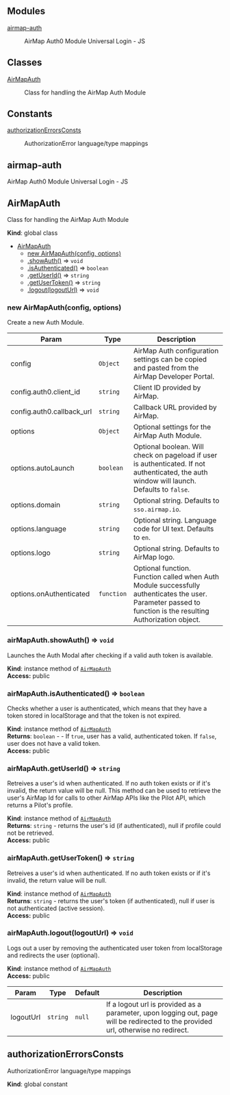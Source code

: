 ## Modules

<dl>
<dt><a href="#module_airmap-auth">airmap-auth</a></dt>
<dd><p>AirMap Auth0 Module Universal Login - JS</p>
</dd>
</dl>

## Classes

<dl>
<dt><a href="#AirMapAuth">AirMapAuth</a></dt>
<dd><p>Class for handling the AirMap Auth Module</p>
</dd>
</dl>

## Constants

<dl>
<dt><a href="#authorizationErrorsConsts">authorizationErrorsConsts</a></dt>
<dd><p>AuthorizationError language/type mappings</p>
</dd>
</dl>

<a name="module_airmap-auth"></a>

## airmap-auth
AirMap Auth0 Module Universal Login - JS

<a name="AirMapAuth"></a>

## AirMapAuth
Class for handling the AirMap Auth Module

**Kind**: global class  

* [AirMapAuth](#AirMapAuth)
    * [new AirMapAuth(config, options)](#new_AirMapAuth_new)
    * [.showAuth()](#AirMapAuth+showAuth) ⇒ <code>void</code>
    * [.isAuthenticated()](#AirMapAuth+isAuthenticated) ⇒ <code>boolean</code>
    * [.getUserId()](#AirMapAuth+getUserId) ⇒ <code>string</code>
    * [.getUserToken()](#AirMapAuth+getUserToken) ⇒ <code>string</code>
    * [.logout(logoutUrl)](#AirMapAuth+logout) ⇒ <code>void</code>

<a name="new_AirMapAuth_new"></a>

### new AirMapAuth(config, options)
Create a new Auth Module.


| Param | Type | Description |
| --- | --- | --- |
| config | <code>Object</code> | AirMap Auth configuration settings can be copied and pasted from the AirMap Developer Portal. |
| config.auth0.client_id | <code>string</code> | Client ID provided by AirMap. |
| config.auth0.callback_url | <code>string</code> | Callback URL provided by AirMap. |
| options | <code>Object</code> | Optional settings for the AirMap Auth Module. |
| options.autoLaunch | <code>boolean</code> | Optional boolean. Will check on pageload if user is authenticated. If not authenticated, the auth window will launch. Defaults to `false`. |
| options.domain | <code>string</code> | Optional string. Defaults to `sso.airmap.io`. |
| options.language | <code>string</code> | Optional string. Language code for UI text. Defaults to `en`. |
| options.logo | <code>string</code> | Optional string. Defaults to AirMap logo. |
| options.onAuthenticated | <code>function</code> | Optional function. Function called when Auth Module successfully authenticates the user. Parameter passed to function is the resulting Authorization object. |

<a name="AirMapAuth+showAuth"></a>

### airMapAuth.showAuth() ⇒ <code>void</code>
Launches the Auth Modal after checking if a valid auth token is available.

**Kind**: instance method of <code>[AirMapAuth](#AirMapAuth)</code>  
**Access:** public  
<a name="AirMapAuth+isAuthenticated"></a>

### airMapAuth.isAuthenticated() ⇒ <code>boolean</code>
Checks whether a user is authenticated, which means that they have a token stored in localStorage and that the token is not expired.

**Kind**: instance method of <code>[AirMapAuth](#AirMapAuth)</code>  
**Returns**: <code>boolean</code> - - If `true`, user has a valid, authenticated token. If `false`, user does not have a valid token.  
**Access:** public  
<a name="AirMapAuth+getUserId"></a>

### airMapAuth.getUserId() ⇒ <code>string</code>
Retreives a user's id when authenticated. If no auth token exists or if it's invalid, the return value will be null.
 This method can be used to retrieve the user's AirMap Id for calls to other AirMap APIs like the Pilot API, which returns a Pilot's profile.

**Kind**: instance method of <code>[AirMapAuth](#AirMapAuth)</code>  
**Returns**: <code>string</code> - returns the user's id (if authenticated), null if profile could not be retrieved.  
**Access:** public  
<a name="AirMapAuth+getUserToken"></a>

### airMapAuth.getUserToken() ⇒ <code>string</code>
Retreives a user's id when authenticated. If no auth token exists or if it's invalid, the return value will be null.

**Kind**: instance method of <code>[AirMapAuth](#AirMapAuth)</code>  
**Returns**: <code>string</code> - returns the user's token (if authenticated), null if user is not authenticated (active session).  
**Access:** public  
<a name="AirMapAuth+logout"></a>

### airMapAuth.logout(logoutUrl) ⇒ <code>void</code>
Logs out a user by removing the authenticated user token from localStorage and redirects the user (optional).

**Kind**: instance method of <code>[AirMapAuth](#AirMapAuth)</code>  
**Access:** public  

| Param | Type | Default | Description |
| --- | --- | --- | --- |
| logoutUrl | <code>string</code> | <code>null</code> | If a logout url is provided as a parameter, upon logging out, page will be redirected to the provided url, otherwise no redirect. |

<a name="authorizationErrorsConsts"></a>

## authorizationErrorsConsts
AuthorizationError language/type mappings

**Kind**: global constant  
